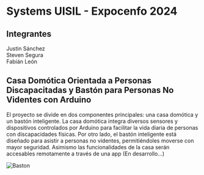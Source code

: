 # Systems UISIL - Expocenfo 2024

## Integrantes
Justin Sánchez  
Steven Segura  
Fabián León

## Casa Domótica Orientada a Personas Discapacitadas y Bastón para Personas No Videntes con Arduino
El proyecto se divide en dos componentes principales: una casa domótica y un bastón inteligente. La casa domótica integra diversos sensores y dispositivos controlados por Arduino para facilitar la vida diaria de personas con discapacidades físicas. Por otro lado, el bastón inteligente está diseñado para asistir a personas no videntes, permitiéndoles moverse con mayor seguridad. Asimismo las funcionalidades de la casa serán accesables remotamente a través de una app (En desarrollo...)

![Baston](https://github.com/user-attachments/assets/f577fc8b-64c6-4776-b9eb-5df754b5cacd-small)
